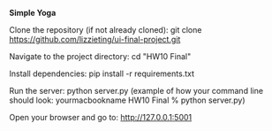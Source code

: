 **Simple Yoga**

Clone the repository (if not already cloned): git clone https://github.com/lizzieting/ui-final-project.git

Navigate to the project directory: cd "HW10 Final" 

Install dependencies: pip install -r requirements.txt

Run the server: python server.py  (example of how your command line should look: yourmacbookname HW10 Final % python server.py)

Open your browser and go to: http://127.0.0.1:5001
